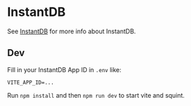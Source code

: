 # InstantDB

See [InstantDB](https://www.instantdb.com) for more info about InstantDB.

## Dev

Fill in your InstantDB App ID in `.env` like:

```
VITE_APP_ID=...
```

Run `npm install` and then `npm run dev` to start vite and squint.


